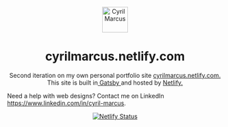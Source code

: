 <p align="center">
  <a href="https://www.linkedin.com/in/cyril-marcus/">
    <img alt="Cyril Marcus" src="src/images/favicon.ico" width="60" />
  </a>
</p>
<h1 align="center">
  cyrilmarcus.netlify.com
</h1>

<p align="center">
  Second iteration on my own personal portfolio site
<a href="https://cyrilmarcus.netlify.com/" target="_blank"> cyrilmarcus.netlify.com.</a>
  This site is built in<a href="https://www.gatsbyjs.org/" target="_blank"> Gatsby </a> and hosted by <a href="https://www.netlify.com/" target="_blank"> Netlify. </a>
 
 Need a help with web designs? Contact me on LinkedIn https://www.linkedin.com/in/cyril-marcus.
 
</p>
<p align="center">
  <a href="https://app.netlify.com/sites/cyrilmarcus/deploys" target="_blank">
    <img src="https://api.netlify.com/api/v1/badges/2ad70956-0d4f-48c3-89d9-12b59aa95369/deploy-status" alt="Netlify Status" />
  </a>
</p>
